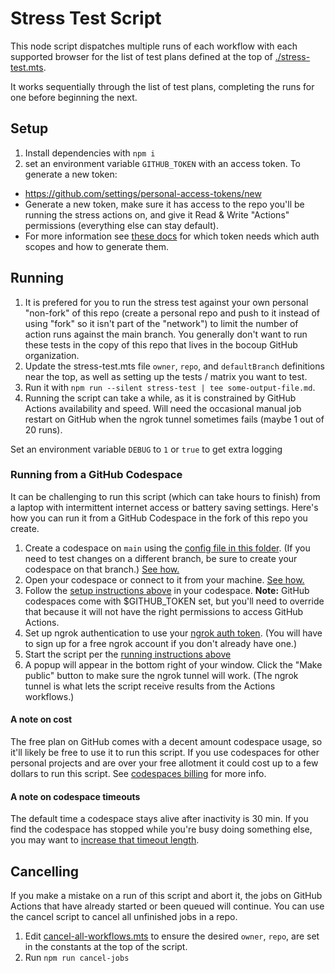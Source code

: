 # Stress Test Script

This node script dispatches multiple runs of each workflow with each supported browser for the list of test plans defined at the top of [./stress-test.mts](./stress-test.mts).

It works sequentially through the list of test plans, completing the runs for one before beginning the next.

## Setup

1. Install dependencies with `npm i`
2. set an environment variable `GITHUB_TOKEN` with an access token. To generate a new token:

- https://github.com/settings/personal-access-tokens/new
- Generate a new token, make sure it has access to the repo you'll be running the stress actions on, and give it Read & Write "Actions" permissions (everything else can stay default).
- For more information see [these docs](https://docs.github.com/en/rest/actions/workflows?apiVersion=2022-11-28#create-a-workflow-dispatch-event) for which token needs which auth scopes and how to generate them.

## Running

1. It is prefered for you to run the stress test against your own personal "non-fork" of this repo (create a personal repo and push to it instead of using "fork" so it isn't part of the "network") to limit the number of action runs against the main branch. You generally don't want to run these tests in the copy of this repo that lives in the bocoup GitHub organization.
2. Update the stress-test.mts file `owner`, `repo`, and `defaultBranch` definitions near the top, as well as setting up the tests / matrix you want to test.
3. Run it with `npm run --silent stress-test | tee some-output-file.md`.
4. Running the script can take a while, as it is constrained by GitHub Actions availability and speed.
   Will need the occasional manual job restart on GitHub when the ngrok tunnel sometimes fails (maybe 1 out of 20 runs).

Set an environment variable `DEBUG` to `1` or `true` to get extra logging

### Running from a GitHub Codespace

It can be challenging to run this script (which can take hours to finish) from a laptop with intermittent internet access or battery saving settings. Here's how you can run it from a GitHub Codespace in the fork of this repo you create.

1. Create a codespace on `main` using the [config file in this folder](./devcontainer/devcontainer.json). (If you need to test changes on a different branch, be sure to create your codespace on that branch.) [See how.](https://docs.github.com/en/codespaces/developing-in-a-codespace/creating-a-codespace-for-a-repository?tool=webui)
2. Open your codespace or connect to it from your machine. [See how.](https://docs.github.com/en/codespaces/developing-in-a-codespace/opening-an-existing-codespace)
3. Follow the [setup instructions above](#setup) in your codespace. **Note:** GitHub codespaces come with $GITHUB_TOKEN set, but you'll need to override that because it will not have the right permissions to access GitHub Actions.
4. Set up ngrok authentication to use your [ngrok auth token](https://dashboard.ngrok.com/get-started/your-authtoken). (You will have to sign up for a free ngrok account if you don't already have one.)
5. Start the script per the [running instructions above](#running)
6. A popup will appear in the bottom right of your window. Click the "Make public" button to make sure the ngrok tunnel will work. (The ngrok tunnel is what lets the script receive results from the Actions workflows.)

#### A note on cost

The free plan on GitHub comes with a decent amount codespace usage, so it'll likely be free to use it to run this script. If you use codespaces for other personal projects and are over your free allotment it could cost up to a few dollars to run this script. See [codespaces billing](https://docs.github.com/en/billing/managing-billing-for-your-products/managing-billing-for-github-codespaces/about-billing-for-github-codespaces#monthly-included-storage-and-core-hours-for-personal-accounts) for more info.

#### A note on codespace timeouts

The default time a codespace stays alive after inactivity is 30 min. If you find the codespace has stopped while you're busy doing something else, you may want to [increase that timeout length](https://docs.github.com/en/codespaces/setting-your-user-preferences/setting-your-timeout-period-for-github-codespaces).

## Cancelling

If you make a mistake on a run of this script and abort it, the jobs on GitHub Actions that have already started or been queued will continue. You can use the cancel script to cancel all unfinished jobs in a repo.

1. Edit [cancel-all-workflows.mts](./cancel-all-workflows.mts) to ensure the desired `owner`, `repo`, are set in the constants at the top of the script.
2. Run `npm run cancel-jobs`
